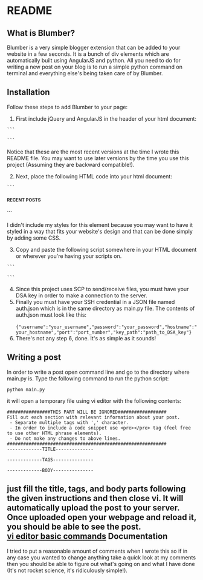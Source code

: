README
======

What is Blumber?
-----------------

Blumber is a very simple blogger extension that can be added to your website in a few seconds. It is a bunch of div elements which are automatically built using AngularJS and python. All you need to do for writing a new post on your blog is to run a simple python command on terminal and everything else's being taken care of by Blumber.

Installation
------------

Follow these steps to add Blumber to your page:  
  1. First include jQuery and AngularJS in the header of your html document:  

    ```
<script src="//code.jquery.com/jquery-1.10.2.min.js"></script>  
<script src="https://ajax.googleapis.com/ajax/libs/angularjs/1.4.8/angular.min.js"></script>  
    ```

  Notice that these are the most recent versions at the time I wrote this README file. You may want to use later versions by the time you use this project (Assuming they are backward compatible!).  
	
  2. Next, place the following HTML code into your html document:  
  	
    ```  
<div ng-show="items.length">  
	<h4><small>RECENT POSTS</small></h4>    
	<div ng-repeat="item in items | reverse">  
		<ng-include src="item"></ng-include>  
	</div>  
</div>  
    ```

  I didn't include my styles for this element because you may want to have it styled in a way that fits your website's design and that can be done simply by adding some CSS.  
	  
  3. Copy and paste the following script somewhere in your HTML document or wherever you're having your scripts on.  

    ```
<script>  
var app = angular.module("myApp", []);  
app.controller("myCtrl", function($scope,$http) {  
  $http.get('posts.json')  
            .success(function(data) {   
            	  $scope.items = data; 
            })  
            .error(function() {  
                defer.reject('could not find posts.json');  
            });  
});  
app.filter('reverse', function() {  
  return function(items) {  
    return items.slice().reverse();  
  };  
});  
</script>     
    ```

  4. Since this project uses SCP to send/receive files, you must have your DSA key in order to make a connection to the server.  
  5. Finally you must have your SSH credential in a JSON file named auth.json which is in the same directory as main.py file. The contents of auth.json must look like this:  
    ```		
{"username":"your_username","password":"your_password","hostname":"your_hostname","port":"port_number","key_path":"path_to_DSA_key"}  
    ```
  6. There's not any step 6, done. It's as simple as it sounds!  
  
Writing a post
--------------
  
In order to write a post open command line and go to the directory where main.py is. Type the following command to run the python script:  
	  
	python main.py  
  
it will open a temporary file using vi editor with the following contents:  
  
	################THIS PART WILL BE IGNORED##################
	Fill out each section with relevant information about your post.
	 - Separate multiple tags with ',' character.
	 - In order to include a code snippet use <pre></pre> tag (feel free to use other HTML phrase elements).
	 - Do not make any changes to above lines.
	###########################################################
	-------------TITLE--------------

	-------------TAGS---------------

	-------------BODY---------------

just fill the title, tags, and body parts following the given instructions and then close vi. It will automatically upload the post to your server. Once uploaded open your webpage and reload it, you should be able to see the post.  
[vi editor basic commands][1]
Documentation
-------------
  
I tried to put a reasonable amount of comments when I wrote this so if in any case you wanted to change anything take a quick look at my comments then you should be able to figure out what's going on and what I have done (It's not rocket science, it's ridiculously simple!).  
  

[1]: https://www.cs.colostate.edu/helpdocs/vi.html